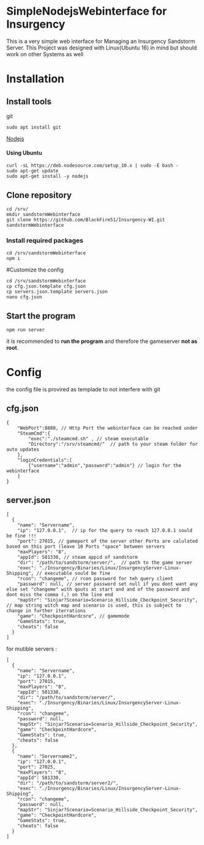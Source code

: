 # SimpleNodejsWebinterface for Insurgency
This is a very simple web interface for Managing an Insurgency Sandstorm Server.
This Project was designed with Linux(Ubuntu 16) in mind but should work on other Systems as well

# Installation
## Install tools
git
```
sudo apt install git
```
[Nodejs](https://nodejs.org/en/download/package-manager/)

#### Using Ubuntu
```
curl -sL https://deb.nodesource.com/setup_10.x | sudo -E bash -
sudo apt-get update
sudo apt-get install -y nodejs
```

## Clone repository
```
cd /srv/
mkdir sandstormWebinterface
git clone https://github.com/BlackFire51/Insurgency-WI.git sandstormWebinterface
```
### Install required packages
```
cd /srv/sandstormWebinterface
npm i
```
#Customize the config
```
cd /srv/sandstormWebinterface
cp cfg.json.template cfg.json
cp servers.json.template servers.json
nano cfg.json
```

  




## Start the program
```
npm run server
```

it is recommended to **run the program** and therefore the gameserver **not as root**.


# Config


the config file is provired as templade to not interfere with git

## cfg.json

```
{
	"WebPort":8888, // Http Port the webinterface can be reached under 
	"SteamCmd":{
		"exec":"./steamcmd.sh" , // steam executable 
		"Directory":"/srv/steamcmd/"  // path to your steam folder for auto updates
	},
	"loginCredentials":[
		{"username":"admin","password":"admin"} // login for the webinterface 
	]
}
```
## server.json

```
[
  {
    "name": "Servername",
    "ip": "127.0.0.1",  // ip for the query to reach 127.0.0.1 sould be fine !!!
    "port": 27015, // gameport of the server other Ports are calulated based on this port (leave 10 Ports "space" between servers
    "maxPlayers": "8",
    "appId": 581330, // steam appid of sandstorm 
    "dir": "/path/to/sandstorm/server/",  // path to the game server
    "exec": "./Insurgency/Binaries/Linux/InsurgencyServer-Linux-Shipping", // executable sould be fine 
    "rcon": "changeme", // rcon password for teh query client
    "password": null, // server password set null if you dont want any else set "changeme" with qouts at start and and of the password and dont miss the comma (,) on the line end
    "mapStr": "Sinjar?Scenario=Scenario_Hillside_Checkpoint_Security", // map string witch map and scenario is used, this is subject to change in further iterrations
    "game": "CheckpointHardcore", // gamemode 
    "GameStats": true,
    "cheats": false
  }
]
```

for mutible servers :
```
[
  {
    "name": "Servername",
    "ip": "127.0.0.1",
    "port": 27015,
    "maxPlayers": "8",
    "appId": 581330,
    "dir": "/path/to/sandstorm/server/",
    "exec": "./Insurgency/Binaries/Linux/InsurgencyServer-Linux-Shipping",
    "rcon": "changeme",
    "password": null,
    "mapStr": "Sinjar?Scenario=Scenario_Hillside_Checkpoint_Security",
    "game": "CheckpointHardcore",
    "GameStats": true,
    "cheats": false
  },
  {
    "name": "Servername2",
    "ip": "127.0.0.1",
    "port": 27025,
    "maxPlayers": "8",
    "appId": 581330,
    "dir": "/path/to/sandstorm/server2/",
    "exec": "./Insurgency/Binaries/Linux/InsurgencyServer-Linux-Shipping",
    "rcon": "changeme",
    "password": null,
    "mapStr": "Sinjar?Scenario=Scenario_Hillside_Checkpoint_Security",
    "game": "CheckpointHardcore",
    "GameStats": true,
    "cheats": false
  }
]
```